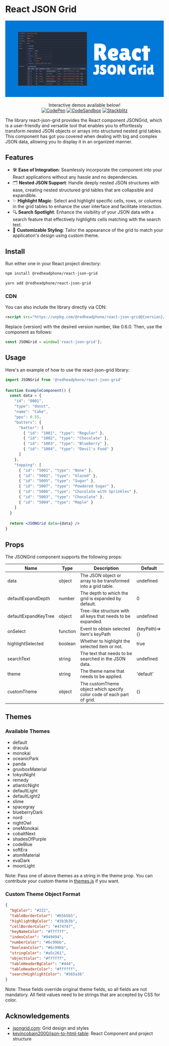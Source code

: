 # React JSON Grid

<p align="center">
  <img src="assets/github-banner.png">
</p>

<p align="center">
  Interactive demos available below!<br>
  <a href="https://codepen.io/redheadphone/pen/rNoyrgW"><img alt="CodePen" src="https://img.shields.io/badge/CodePen-8A2BE2?logo=codepen"></a>
  <a href="https://codesandbox.io/s/react-json-grid-demo-7ymdg3"><img alt="CodeSandbox" src="https://img.shields.io/badge/CodeSandbox-4ea94b?logo=codesandbox"></a>
  <a href="https://stackblitz.com/edit/react-json-grid-7hyzqq"><img alt="Stackblitz" src="https://img.shields.io/badge/Stackblitz-blue?logo=stackblitz"></a>
</p>


The library react-json-grid provides the React component JSONGrid, which is a user-friendly and versatile tool that enables you to effortlessly transform nested JSON objects or arrays into structured nested grid tables. This component has got you covered when dealing with big and complex JSON data, allowing you to display it in an organized manner.

## Features

- 🛠️ **Ease of Integration**: Seamlessly incorporate the component into your React applications without any hassle and no dependencies.
- 🗂️ **Nested JSON Support**: Handle deeply nested JSON structures with ease, creating nested structured grid tables that are collapsible and expandible.
- ✨ **Highlight Magic**: Select and highlight specific cells, rows, or columns in the grid tables to enhance the user interface and facilitate interaction.
- 🔍 **Search Spotlight**: Enhance the visibility of your JSON data with a search feature that effectively highlights cells matching with the search text.
- 🎨 **Customizable Styling**: Tailor the appearance of the grid to match your application's design using custom theme.

## Install

Run either one in your React project directory:

```bash
npm install @redheadphone/react-json-grid
```

```bash
yarn add @redheadphone/react-json-grid
```

### CDN

You can also include the library directly via CDN:

```html
<script src="https://unpkg.com/@redheadphone/react-json-grid@{version}/dist/index.umd.js"></script>
```

Replace {version} with the desired version number, like 0.6.0. Then, use the component as follows:

```jsx
const JSONGrid = window['react-json-grid'];
```

## Usage

Here's an example of how to use the react-json-grid library:

```jsx
import JSONGrid from '@redheadphone/react-json-grid'

function ExampleComponent() {
  const data = {
    "id": "0001",
    "type": "donut",
    "name": "Cake",
    "ppu": 0.55,
    "batters": {
      "batter": [
        { "id": "1001", "type": "Regular" },
        { "id": "1002", "type": "Chocolate" },
        { "id": "1003", "type": "Blueberry" },
        { "id": "1004", "type": "Devil's Food" }
      ]
    },
    "topping": [
      { "id": "5001", "type": "None" },
      { "id": "5002", "type": "Glazed" },
      { "id": "5005", "type": "Sugar" },
      { "id": "5007", "type": "Powdered Sugar" },
      { "id": "5006", "type": "Chocolate with Sprinkles" },
      { "id": "5003", "type": "Chocolate" },
      { "id": "5004", "type": "Maple" }
    ]
  }

  return <JSONGrid data={data} />
}
```

## Props

The JSONGrid component supports the following props:

| Name                  | Type     | Description                                                           | Default       |
| --------------------- | -------- | --------------------------------------------------------------------- | ------------- |
| data                  | object   | The JSON object or array to be transformed into a grid table.         | undefined     |
| defaultExpandDepth    | number   | The depth to which the grid is expanded by default.                   | 0             |
| defaultExpandKeyTree  | object   | Tree-like structure with all keys that needs to be expanded.          | undefined     |
| onSelect              | function | Event to obtain selected item's keyPath                               | (keyPath)=>{} |
| highlightSelected     | boolean  | Whether to highlight the selected item or not.                        | true          |
| searchText            | string   | The text that needs to be searched in the JSON data.                  | undefined     |
| theme                 | string   | The theme name that needs to be applied.                              | 'default'     |
| customTheme           | object   | The customTheme object which specify color code of each part of grid. | {}            |

## Themes

### Available Themes

- default
- dracula
- monokai
- oceanicPark
- panda
- gruvboxMaterial
- tokyoNight
- remedy
- atlanticNight
- defaultLight
- defaultLight2
- slime
- spacegray
- blueberryDark
- nord
- nightOwl
- oneMonokai
- cobaltNext
- shadesOfPurple
- codeBlue
- softEra
- atomMaterial
- evaDark
- moonLight

Note: Pass one of above themes as a string in the theme prop. You can contribute your custom theme in [themes.js](src/themes.js) if you want.

### Custom Theme Object Format

```json
{
  "bgColor": "#222",
  "tableBorderColor": "#b5b5b5",
  "highlightBgColor": "#3b3b3b",
  "cellBorderColor": "#474747",
  "keyNameColor": "#ffffff",
  "indexColor": "#949494",
  "numberColor": "#6c99bb",
  "booleanColor": "#6c99bb",
  "stringColor": "#a5c261",
  "objectColor": "#ffffff",
  "tableHeaderBgColor": "#444",
  "tableHeaderColor": "#ffffff",
  "searchHighlightColor": "#565a36"
}
```

Note: These fields override original theme fields, so all fields are not mandatory. All field values need to be strings that are accepted by CSS for color.

## Acknowledgements

- [jsongrid.com](https://jsongrid.com/json-grid): Grid design and styles
- [kevincobain2000/json-to-html-table](https://github.com/kevincobain2000/json-to-html-table): React Component and project structure